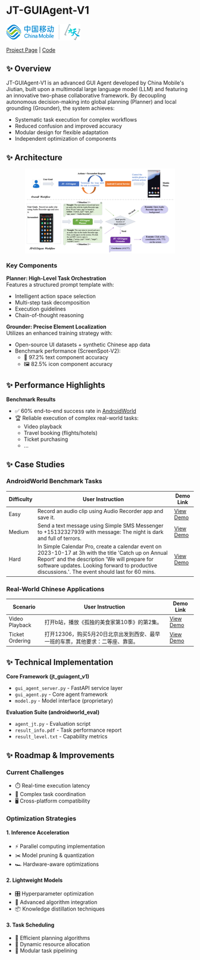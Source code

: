 # JT-GUIAgent-V1

<img src="./images/jiutian_logo.png" alt="Jiutian Logo" width="200">

[Project Page](https://jt-guiagent.github.io/JT_guiagent.github.io/) | [Code](https://github.com/JT-GUIAgent/JT-GUIAgent-V1)  

## ✨ Overview  

JT-GUIAgent-V1 is an advanced GUI Agent developed by China Mobile's Jiutian, built upon a multimodal large language model (LLM) and featuring an innovative two-phase collaborative framework. By decoupling autonomous decision-making into global planning (Planner) and local grounding (Grounder), the system achieves:

- Systematic task execution for complex workflows
- Reduced confusion and improved accuracy
- Modular design for flexible adaptation
- Independent optimization of components

## ✨ Architecture  

<img src="./images/workflow.png" alt="JT-GUIAgent Workflow" style="max-width: 80%; display: block; margin: 0 auto;">

### Key Components

**Planner: High-Level Task Orchestration**  
Features a structured prompt template with:

- Intelligent action space selection
- Multi-step task decomposition
- Execution guidelines
- Chain-of-thought reasoning

**Grounder: Precise Element Localization**  
Utilizes an enhanced training strategy with:

- Open-source UI datasets + synthetic Chinese app data
- Benchmark performance (ScreenSpot-V2):
  - 📱 97.2% text component accuracy
  - 🖼️ 82.5% icon component accuracy

## ✨ Performance Highlights  

**Benchmark Results** 
 
- ✅ 60% end-to-end success rate in [AndroidWorld](https://github.com/google-research/android_world)  
- 🏆 Reliable execution of complex real-world tasks:
  - Video playback
  - Travel booking (flights/hotels)
  - Ticket purchasing
  - ...

## ✨ Case Studies  

### AndroidWorld Benchmark Tasks

| Difficulty | User Instruction | Demo Link |
|------------|-------------|-----------|
| Easy       | Record an audio clip using Audio Recorder app and save it. | [View Demo](./video/AudioRecorderRecordAudio.mp4) |
| Medium     | Send a text message using Simple SMS Messenger to +15132327939 with message: The night is dark and full of terrors. | [View Demo](./video/SimpleSmsSend.mp4) |
| Hard       | In Simple Calendar Pro, create a calendar event on 2023-10-17 at 3h with the title 'Catch up on Annual Report' and the description 'We will prepare for software updates. Looking forward to productive discussions.'. The event should last for 60 mins. | [View Demo](./video/SimpleCalendarAddOneEvent.mp4) |

### Real-World Chinese Applications

| Scenario | User Instruction | Demo Link |
|----------|------------------|-----------|
| Video Playback | 打开b站，播放《孤独的美食家第10季》的第2集。 | [View Demo](./video/CNAPP_PlayVideo.mp4) |
| Ticket Ordering | 打开12306，购买5月20日北京出发到西安、最早一班的车票，其他要求：二等座、靠窗。 | [View Demo](./video/CNAPP_TicketOrder.mp4) |


## ✨ Technical Implementation

**Core Framework (jt_guiagent_v1)**

- `gui_agent_server.py` - FastAPI service layer
- `gui_agent.py` - Core agent framework  
- `model.py` - Model interface (proprietary)

**Evaluation Suite (androidworld_eval)**

- `agent_jt.py` - Evaluation script
- `result_info.pdf` - Task performance report
- `result_level.txt` - Capability metrics

## ✨ Roadmap & Improvements  

### Current Challenges
- ⏱️ Real-time execution latency
- 🔄 Complex task coordination
- 🖥️ Cross-platform compatibility

### Optimization Strategies

#### 1. Inference Acceleration
- ⚡ Parallel computing implementation
- ✂️ Model pruning & quantization
- 🏎️ Hardware-aware optimizations

#### 2. Lightweight Models
- 🎛️ Hyperparameter optimization
- 🧠 Advanced algorithm integration
- 📦 Knowledge distillation techniques

#### 3. Task Scheduling
- 📅 Efficient planning algorithms
- 🔄 Dynamic resource allocation
- 🧩 Modular task pipelining